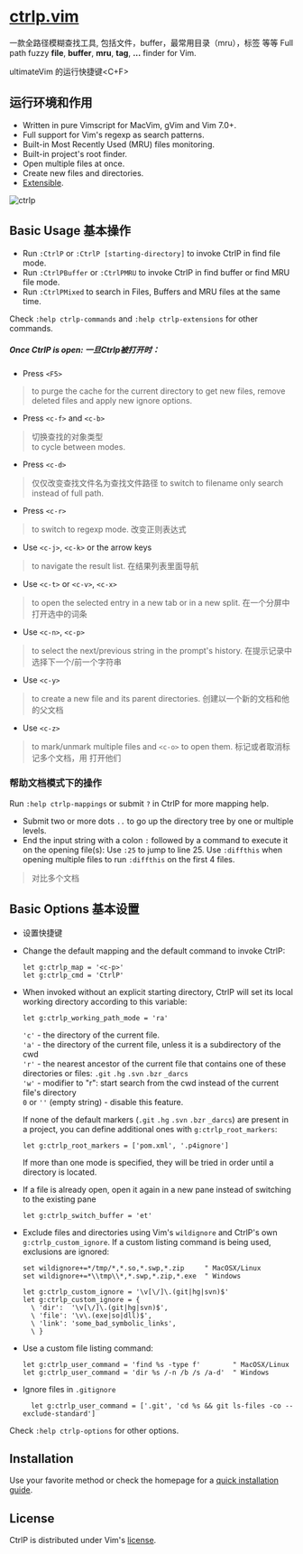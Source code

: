 # [ctrlp.vim](https://github.com/ctrlpvim/ctrlp.vim)  

一款全路径模糊查找工具, 包括文件，buffer，最常用目录（mru），标签 等等
Full path fuzzy __file__, __buffer__, __mru__, __tag__, __...__ finder for Vim.

ultimateVim 的运行快捷键<C+F>  

## 运行环境和作用  

* Written in pure Vimscript for MacVim, gVim and Vim 7.0+.
* Full support for Vim's regexp as search patterns.
* Built-in Most Recently Used (MRU) files monitoring.
* Built-in project's root finder.
* Open multiple files at once.
* Create new files and directories.
* [Extensible][2].

![ctrlp][1]

## Basic Usage  基本操作  

* Run `:CtrlP` or `:CtrlP [starting-directory]` to invoke CtrlP in find file mode.
* Run `:CtrlPBuffer` or `:CtrlPMRU` to invoke CtrlP in find buffer or find MRU file mode.
* Run `:CtrlPMixed` to search in Files, Buffers and MRU files at the same time.

Check `:help ctrlp-commands` and `:help ctrlp-extensions` for other commands.

##### Once CtrlP is open: 一旦Ctrlp被打开时：  


* Press `<F5>`
> to purge the cache for the current directory to get new files, remove deleted files and apply new ignore options.  

* Press `<c-f>` and `<c-b>` 
> 切换查找的对象类型  
> to cycle between modes.  

* Press `<c-d>` 
> 仅仅改变查找文件名为查找文件路径
> to switch to filename only search instead of full path.  

* Press `<c-r>`   
> to switch to regexp mode.
> 改变正则表达式

* Use `<c-j>`, `<c-k>` or the arrow keys   
> to navigate the result list.
> 在结果列表里面导航

* Use `<c-t>` or `<c-v>`, `<c-x>`   
> to open the selected entry in a new tab or in a new split.
> 在一个分屏中打开选中的词条

* Use `<c-n>`, `<c-p>`   
> to select the next/previous string in the prompt's history.
> 在提示记录中选择下一个/前一个字符串

* Use `<c-y>`   
> to create a new file and its parent directories.
> 创建以一个新的文档和他的父文档

* Use `<c-z>`   
> to mark/unmark multiple files and `<c-o>` to open them.
> 标记或者取消标记多个文档，用<C-O> 打开他们


### 帮助文档模式下的操作  

Run `:help ctrlp-mappings` or submit `?` in CtrlP for more mapping help.

* Submit two or more dots `..` to go up the directory tree by one or multiple levels.
* End the input string with a colon `:` followed by a command to execute it on the opening file(s):
Use `:25` to jump to line 25.
Use `:diffthis` when opening multiple files to run `:diffthis` on the first 4 files.
> 对比多个文档  

## Basic Options 基本设置  

* 设置快捷键
* Change the default mapping and the default command to invoke CtrlP:

    ```vim
    let g:ctrlp_map = '<c-p>'
    let g:ctrlp_cmd = 'CtrlP'
    ```

* When invoked without an explicit starting directory, CtrlP will set its local working directory according to this variable:

    ```vim
    let g:ctrlp_working_path_mode = 'ra'
    ```

    `'c'` - the directory of the current file.  
    `'a'` - the directory of the current file, unless it is a subdirectory of the cwd  
    `'r'` - the nearest ancestor of the current file that contains one of these directories or files: `.git` `.hg` `.svn` `.bzr` `_darcs`  
    `'w'` - modifier to "r": start search from the cwd instead of the current file's directory  
    `0` or `''` (empty string) - disable this feature.

    If none of the default markers (`.git` `.hg` `.svn` `.bzr` `_darcs`) are present in a project, you can define additional ones with `g:ctrlp_root_markers`:

    ```vim
    let g:ctrlp_root_markers = ['pom.xml', '.p4ignore']
    ```

    If more than one mode is specified, they will be tried in order until a directory is located.

* If a file is already open, open it again in a new pane instead of switching to the existing pane

    `let g:ctrlp_switch_buffer = 'et'`

* Exclude files and directories using Vim's `wildignore` and CtrlP's own `g:ctrlp_custom_ignore`. If a custom listing command is being used, exclusions are ignored:

    ```vim
    set wildignore+=*/tmp/*,*.so,*.swp,*.zip     " MacOSX/Linux
    set wildignore+=*\\tmp\\*,*.swp,*.zip,*.exe  " Windows

    let g:ctrlp_custom_ignore = '\v[\/]\.(git|hg|svn)$'
    let g:ctrlp_custom_ignore = {
      \ 'dir':  '\v[\/]\.(git|hg|svn)$',
      \ 'file': '\v\.(exe|so|dll)$',
      \ 'link': 'some_bad_symbolic_links',
      \ }
    ```

* Use a custom file listing command:

    ```vim
    let g:ctrlp_user_command = 'find %s -type f'        " MacOSX/Linux
    let g:ctrlp_user_command = 'dir %s /-n /b /s /a-d'  " Windows
    ```

* Ignore files in `.gitignore`
    
    ```vim
      let g:ctrlp_user_command = ['.git', 'cd %s && git ls-files -co --exclude-standard']
    ```

Check `:help ctrlp-options` for other options.


## Installation
Use your favorite method or check the homepage for a [quick installation guide][3].

## License
CtrlP is distributed under Vim's [license][4].

[1]: http://i.imgur.com/aOcwHwt.png
[2]: https://github.com/ctrlpvim/ctrlp.vim/tree/extensions
[3]: http://ctrlpvim.github.com/ctrlp.vim#installation
[4]: http://vimdoc.sourceforge.net/htmldoc/uganda.html

